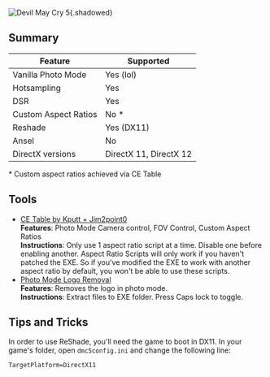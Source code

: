 ![Devil May Cry 5](Images\dmc5_header.png "Shot by Langgi"){.shadowed}

## Summary

Feature | Supported
--|--
Vanilla Photo Mode | Yes (lol)
Hotsampling | Yes
DSR | Yes
Custom Aspect Ratios | No *
Reshade | Yes (DX11)
Ansel | No
DirectX versions | DirectX 11, DirectX 12

\* Custom aspect ratios achieved via CE Table  
 
## Tools

* [CE Table by Kputt + Jim2point0](..\CheatTables\DevilMayCry5AOB.CT)  
**Features**: Photo Mode Camera control, FOV Control, Custom Aspect Ratios  
**Instructions**: Only use 1 aspect ratio script at a time. Disable one before enabling another. Aspect Ratio Scripts will only work if you haven't patched the EXE. So if you've modified the EXE to work with another aspect ratio by default, you won't be able to use these scripts.
* [Photo Mode Logo Removal](https://drive.google.com/open?id=1Lxvah9oRk3py8duGCDbHeMgcwUP_jC8O)  
**Features**: Removes the logo in photo mode.  
**Instructions**: Extract files to EXE folder. Press Caps lock to toggle.

## Tips and Tricks

In order to use ReShade, you'll need the game to boot in DX11. In your game's folder, open `dmc5config.ini` and change the following line:

```TargetPlatform=DirectX11```